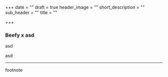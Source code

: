 +++
date = ""
draft = true
header_image = ""
short_description = ""
sub_header = ""
title = ""

+++
### Beefy x asd

asd

asd

***

footnote